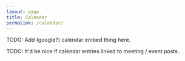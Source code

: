 ```yaml
---
layout: page
title: Calendar
permalink: /calendar/
---
```


TODO: Add (google?) calendar embed thing here.

TODO: It'd be nice if calendar entries linked to meeting / event posts.
